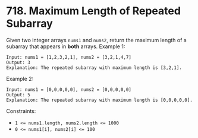 # 718. Maximum Length of Repeated Subarray
Given two integer arrays `nums1` and `nums2`, return the maximum length of a subarray that appears in **both** arrays.
Example 1:
```
Input: nums1 = [1,2,3,2,1], nums2 = [3,2,1,4,7]
Output: 3
Explanation: The repeated subarray with maximum length is [3,2,1].
```
Example 2:
```
Input: nums1 = [0,0,0,0,0], nums2 = [0,0,0,0,0]
Output: 5
Explanation: The repeated subarray with maximum length is [0,0,0,0,0].
```
Constraints:

- `1 <= nums1.length, nums2.length <= 1000`
- `0 <= nums1[i], nums2[i] <= 100`